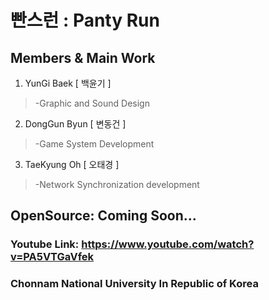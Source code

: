 # 빤스런 : Panty Run

## Members & Main Work
1. YunGi Baek [ 백윤기 ]
> -Graphic and Sound Design

2. DongGun Byun [ 변동건 ]
> -Game System Development

3. TaeKyung Oh [ 오태경 ]
> -Network Synchronization development

## OpenSource: Coming Soon... 
### Youtube Link: https://www.youtube.com/watch?v=PA5VTGaVfek
### Chonnam National University In Republic of Korea

